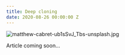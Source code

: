 ```yaml
---
title: Deep cloning
date: 2020-08-26 00:00:00 Z
---
```


![matthew-cabret-ub1sSvJ_Tbs-unsplash.jpg](/uploads/matthew-cabret-ub1sSvJ_Tbs-unsplash.jpg)

Article coming soon...
